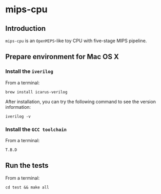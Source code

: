 # mips-cpu

## Introduction

`mips-cpu` is an `OpenMIPS`-like toy CPU with five-stage MIPS pipeline.

## Prepare environment for Mac OS X

### Install the `iverilog`
From a terminal:

	brew install icarus-verilog
After installation, you can try the following command to see the version information:

	iverilog -v

### Install the `GCC toolchain`
From a terminal:
	
	T.B.D

## Run the tests
From a terminal:

	cd test && make all



